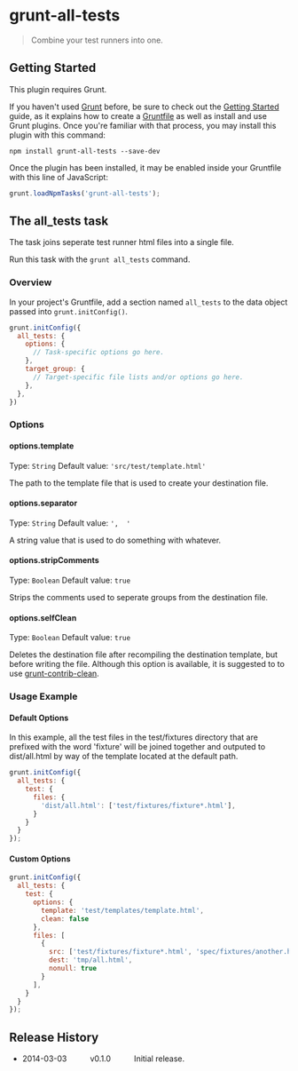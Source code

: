 # grunt-all-tests

> Combine your test runners into one.

## Getting Started
This plugin requires Grunt.

If you haven't used [Grunt](http://gruntjs.com/) before, be sure to check out the [Getting Started](http://gruntjs.com/getting-started) guide, as it explains how to create a [Gruntfile](http://gruntjs.com/sample-gruntfile) as well as install and use Grunt plugins. Once you're familiar with that process, you may install this plugin with this command:

```shell
npm install grunt-all-tests --save-dev
```

Once the plugin has been installed, it may be enabled inside your Gruntfile with this line of JavaScript:

```js
grunt.loadNpmTasks('grunt-all-tests');
```

## The all_tests task
The task joins seperate test runner html files into a single file.

Run this task with the `grunt all_tests` command.

### Overview
In your project's Gruntfile, add a section named `all_tests` to the data object passed into `grunt.initConfig()`.

```js
grunt.initConfig({
  all_tests: {
    options: {
      // Task-specific options go here.
    },
    target_group: {
      // Target-specific file lists and/or options go here.
    },
  },
})
```

### Options

#### options.template
Type: `String`
Default value: `'src/test/template.html'`

The path to the template file that is used to create your destination file.

#### options.separator
Type: `String`
Default value: `',  '`

A string value that is used to do something with whatever.

#### options.stripComments
Type: `Boolean`
Default value: `true`

Strips the comments used to seperate groups from the destination file.

#### options.selfClean
Type: `Boolean`
Default value: `true`

Deletes the destination file after recompiling the destination template, but before writing the file. Although this option is available, it is suggested to to use [grunt-contrib-clean](https://github.com/gruntjs/grunt-contrib-clean).

### Usage Example

#### Default Options
In this example, all the test files in the test/fixtures directory that are prefixed with the word 'fixture' will be joined together and outputed to dist/all.html by way of the template located at the default path.

```js
grunt.initConfig({
  all_tests: {
    test: {
      files: {
        'dist/all.html': ['test/fixtures/fixture*.html'],
      }
    }
  }
});
```

#### Custom Options

```js
grunt.initConfig({
  all_tests: {
    test: {
      options: {
        template: 'test/templates/template.html',
        clean: false
      },
      files: [
        {
          src: ['test/fixtures/fixture*.html', 'spec/fixtures/another.html'],
          dest: 'tmp/all.html',
          nonull: true
        }
      ],
    }
  }
});
```

## Release History
* 2014-03-03   v0.1.0   Initial release.
